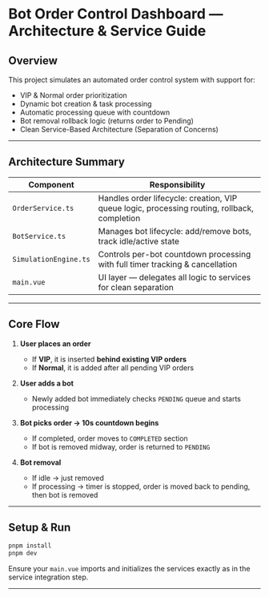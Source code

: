 # Bot Order Control Dashboard — Architecture & Service Guide

## Overview

This project simulates an automated order control system with support for:

- VIP & Normal order prioritization
- Dynamic bot creation & task processing
- Automatic processing queue with countdown
- Bot removal rollback logic (returns order to Pending)
- Clean Service-Based Architecture (Separation of Concerns)

---

## Architecture Summary

| Component             | Responsibility                                                                               |
| --------------------- | -------------------------------------------------------------------------------------------- |
| `OrderService.ts`     | Handles order lifecycle: creation, VIP queue logic, processing routing, rollback, completion |
| `BotService.ts`       | Manages bot lifecycle: add/remove bots, track idle/active state                              |
| `SimulationEngine.ts` | Controls per-bot countdown processing with full timer tracking & cancellation                |
| `main.vue`            | UI layer — delegates all logic to services for clean separation                              |

---

## Core Flow

1. **User places an order**

   - If **VIP**, it is inserted **behind existing VIP orders**
   - If **Normal**, it is added after all pending VIP orders

2. **User adds a bot**

   - Newly added bot immediately checks `PENDING` queue and starts processing

3. **Bot picks order → 10s countdown begins**

   - If completed, order moves to `COMPLETED` section
   - If bot is removed midway, order is returned to `PENDING`

4. **Bot removal**
   - If idle → just removed
   - If processing → timer is stopped, order is moved back to pending, then bot is removed

---

## Setup & Run

```bash
pnpm install
pnpm dev
```

Ensure your `main.vue` imports and initializes the services exactly as in the service integration step.

---
